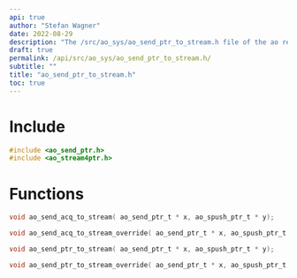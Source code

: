 ```yaml
---
api: true
author: "Stefan Wagner"
date: 2022-08-29
description: "The /src/ao_sys/ao_send_ptr_to_stream.h file of the ao real-time operating system."
draft: true
permalink: /api/src/ao_sys/ao_send_ptr_to_stream.h/
subtitle: ""
title: "ao_send_ptr_to_stream.h"
toc: true
---
```


# Include

```c
#include <ao_send_ptr.h>
#include <ao_stream4ptr.h>
```

# Functions

```c
void ao_send_acq_to_stream( ao_send_ptr_t * x, ao_spush_ptr_t * y);
```

```c
void ao_send_acq_to_stream_override( ao_send_ptr_t * x, ao_spush_ptr_t * y);
```

```c
void ao_send_ptr_to_stream( ao_send_ptr_t * x, ao_spush_ptr_t * y);
```

```c
void ao_send_ptr_to_stream_override( ao_send_ptr_t * x, ao_spush_ptr_t * y);
```

